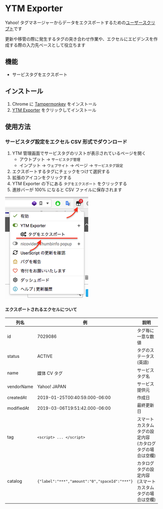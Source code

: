 # YTM Exporter

Yahoo! タグマネージャーからデータをエクスポートするための[ユーザースクリプト]です

更新や移管の際に発生するタグの突き合わせ作業や、エクセルにエビデンスを作成する際の入力先ベースとして役立ちます

[ユーザースクリプト]: https://www.google.co.jp/search?q=%E3%83%A6%E3%83%BC%E3%82%B6%E3%83%BC%E3%82%B9%E3%82%AF%E3%83%AA%E3%83%97%E3%83%88

## 機能

- サービスタグをエクスポート

## インストール

1. Chrome に [Tampermonkey] をインストール
2. [YTM Exporter] をクリックしてインストール

[Tampermonkey]: https://chrome.google.com/webstore/detail/tampermonkey/dhdgffkkebhmkfjojejmpbldmpobfkfo
[YTM Exporter]: https://github.com/matzkoh/userscripts/raw/master/packages/ytm-exporter/dist/index.user.js

## 使用方法

### サービスタグ設定をエクセル CSV 形式でダウンロード

1. YTM 管理画面でサービスタグのリストが表示されているページを開く
   - アウトプット → `サービスタグ管理`
   - インプット → `ウェブサイト` → ページ → `サービスタグ設定`
2. エクスポートするタグにチェックをつけて選択する
3. 拡張のアイコンをクリックする
4. YTM Exporter の下にある `タグをエクスポート` をクリックする
5. 進捗バーが 100% になると CSV ファイルに保存されます

![](screenshots/menu.png)

#### エクスポートされるエクセルについて

| 列名       | 例                                             | 説明                                                         |
| ---------- | ---------------------------------------------- | ------------------------------------------------------------ |
| id         | 7029086                                        | タグ毎に一意な数値                                           |
| status     | ACTIVE                                         | タグのステータス (英語)                                      |
| name       | 媒体 CV タグ                                   | サービスタグ名                                               |
| vendorName | Yahoo! JAPAN                                   | サービス提供元                                               |
| createdAt  | 2019-01-25T00:40:59.000-06:00                  | 作成日                                                       |
| modifiedAt | 2019-03-06T19:51:42.000-06:00                  | 最終更新日                                                   |
| tag        | `<script> ... </script>`                       | スマートカスタムタグの設定内容<br>(カタログタグの場合は空欄) |
| catalog    | `{"label":"***","amount":"0","spaceId":"***"}` | カタログタグの設定内容<br>(スマートカスタムタグの場合は空欄) |
